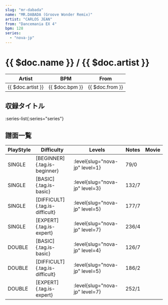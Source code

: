 ```yaml
---
slug: "mr-dabada"
name: "MR.DABADA (Groove Wonder Remix)"
artist: "CARLOS JEAN"
from: "Dancemania EX 4"
bpm: 128
series:
  - "nova-jp"
---
```


# {{ $doc.name }} / {{ $doc.artist }}

|Artist|BPM|From|
|------|---|----|
|{{ $doc.artist }}|{{ $doc.bpm }}|{{ $doc.from }}|

## 収録タイトル

:series-list{:series="series"}

## 譜面一覧

|PlayStyle|Difficulty|Levels|Notes|Movie|
|---------|----------|------|-----|-----|
|SINGLE|[BEGINNER]{.tag.is-beginner}|:level{slug="nova-jp" level=1}|79/0||
|SINGLE|[BASIC]{.tag.is-basic}|:level{slug="nova-jp" level=3}|132/7||
|SINGLE|[DIFFICULT]{.tag.is-difficult}|:level{slug="nova-jp" level=5}|177/7||
|SINGLE|[EXPERT]{.tag.is-expert}|:level{slug="nova-jp" level=7}|236/4||
|DOUBLE|[BASIC]{.tag.is-basic}|:level{slug="nova-jp" level=4}|126/7||
|DOUBLE|[DIFFICULT]{.tag.is-difficult}|:level{slug="nova-jp" level=5}|186/2||
|DOUBLE|[EXPERT]{.tag.is-expert}|:level{slug="nova-jp" level=7}|252/1||
